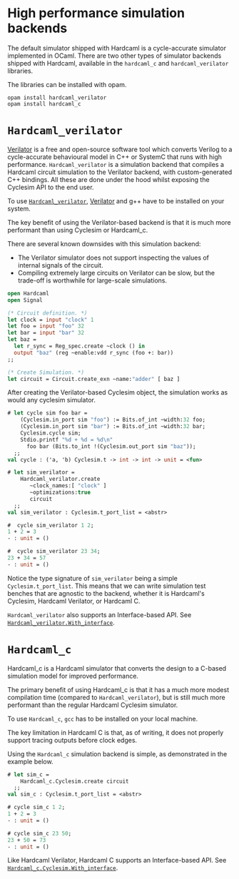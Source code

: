 # High performance simulation backends

<!--
```ocaml
# Hardcaml.Caller_id.set_mode Disabled
- : unit = ()
# #require "hardcaml_verilator,hardcaml_c";;
```
-->

The default simulator shipped with Hardcaml is a cycle-accurate
simulator implemented in OCaml. There are two other types of simulator
backends shipped with Hardcaml, available in the `hardcaml_c` and
`hardcaml_verilator` libraries.

The libraries can be installed with opam.

```
opam install hardcaml_verilator
opam install hardcaml_c
```

# `Hardcaml_verilator`

[Verilator](https://www.veripool.org/wiki/verilator) is a free and
open-source software tool which converts Verilog to a cycle-accurate
behavioural model in C++ or SystemC that runs with high
performance. `Hardcaml_verilator` is a simulation backend that
compiles a Hardcaml circuit simulation to the Verilator backend, with
custom-generated C++ bindings. All these are done under the hood
whilst exposing the Cyclesim API to the end user.

To use [`Hardcaml_verilator`](https://v3.ocaml.org/p/hardcaml_verilator/v0.15.0/doc/Hardcaml_verilator/index.html),
[Verilator](https://www.veripool.org/wiki/verilator) and g++ have to be
installed on your system.

The key benefit of using the Verilator-based backend is that it is
much more performant than using Cyclesim or Hardcaml_c.

There are several known downsides with this simulation backend:

- The Verilator simulator does not support inspecting the values of
  internal signals of the circuit.
- Compiling extremely large circuits on Verilator can be slow, but the
  trade-off is worthwhile for large-scale simulations.

```ocaml
open Hardcaml
open Signal

(* Circuit definition. *)
let clock = input "clock" 1
let foo = input "foo" 32
let bar = input "bar" 32
let baz =
  let r_sync = Reg_spec.create ~clock () in
  output "baz" (reg ~enable:vdd r_sync (foo +: bar))
;;

(* Create Simulation. *)
let circuit = Circuit.create_exn ~name:"adder" [ baz ]

```

After creating the Verilator-based Cyclesim object, the simulation
works as would any cyclesim simulator.

```ocaml
# let cycle sim foo bar =
    (Cyclesim.in_port sim "foo") := Bits.of_int ~width:32 foo;
    (Cyclesim.in_port sim "bar") := Bits.of_int ~width:32 bar;
    Cyclesim.cycle sim;
    Stdio.printf "%d + %d = %d\n"
      foo bar (Bits.to_int !(Cyclesim.out_port sim "baz"));
  ;;
val cycle : ('a, 'b) Cyclesim.t -> int -> int -> unit = <fun>

# let sim_verilator =
    Hardcaml_verilator.create
       ~clock_names:[ "clock" ]
       ~optimizations:true
       circuit
  ;;
val sim_verilator : Cyclesim.t_port_list = <abstr>

#  cycle sim_verilator 1 2;
1 + 2 = 3
- : unit = ()

#  cycle sim_verilator 23 34;
23 + 34 = 57
- : unit = ()
```

Notice the type signature of `sim_verilator` being a simple
`Cyclesim.t_port_list`. This means that we can write simulation test
benches that are agnostic to the backend, whether it is Hardcaml's
Cyclesim, Hardcaml Verilator, or Hardcaml C.

`Hardcaml_verilator` also supports an Interface-based API. See
[`Hardcaml_verilator.With_interface`](https://v3.ocaml.org/p/hardcaml_verilator/v0.15.0/doc/Hardcaml_verilator/With_interface/index.html).

# `Hardcaml_c`

Hardcaml_c is a Hardcaml simulator that converts the design to a
C-based simulation model for improved performance.

The primary benefit of using Hardcaml_c is that it has a much more
modest compilation time (compared to `Hardcaml_verilator`), but is still
much more performant than the regular Hardcaml Cyclesim simulator.

To use `Hardcaml_c`, `gcc` has to be installed on your local machine.

The key limitation in Hardcaml C is that, as of writing, it does not
properly support tracing outputs before clock edges.

Using the `Hardcaml_c` simulation backend is simple, as demonstrated
in the example below.

```ocaml
# let sim_c =
    Hardcaml_c.Cyclesim.create circuit
  ;;
val sim_c : Cyclesim.t_port_list = <abstr>

# cycle sim_c 1 2;
1 + 2 = 3
- : unit = ()

# cycle sim_c 23 50;
23 + 50 = 73
- : unit = ()
```

Like Hardcaml Verilator, Hardcaml C supports an Interface-based
API. See [`Hardcaml_c.Cyclesim.With_interface`](https://v3.ocaml.org/p/hardcaml_c/v0.15.0/doc/Hardcaml_c/Cyclesim/With_interface/index.html).
